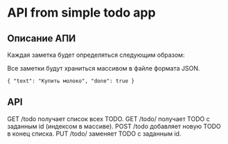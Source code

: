 # API from simple todo app

## Описание АПИ

Каждая заметка будет определяться следующим образом:

Все заметки будут храниться массивом в файле формата JSON.

`{
  "text": "Купить молоко",
  "done": true
}`

## API

GET /todo получает список всех TODO.
GET /todo/<id> получает TODO с заданным id (индексом в массиве).
POST /todo добавляет новую TODO в конец списка.
PUT /todo/<id> заменяет TODO с заданным id.